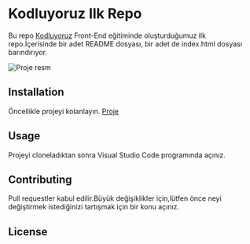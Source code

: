 # Kodluyoruz Ilk Repo


Bu repo [Kodluyoruz](https://www.kodluyoruz.org/) Front-End eğitiminde oluşturduğumuz ilk repo.İçerisinde bir adet README dosyası, bir adet de index.html dosyası barındırıyor.

![Proje resm](/kodluyoruzilkrepo/mark.down.png)


## Installation

Öncellikle projeyi kolanlayın. [Proje](https://github.com/tgbsrce/kodluyoruzilkrepo.git)

## Usage

Projeyi cloneladıktan sonra Visual Studio Code programında açınız.

## Contributing

Pull requestler kabul edilir.Büyük değişiklikler için,lütfen önce neyi değiştirmek istediğinizi tartışmak için bir konu açınız.
## License


